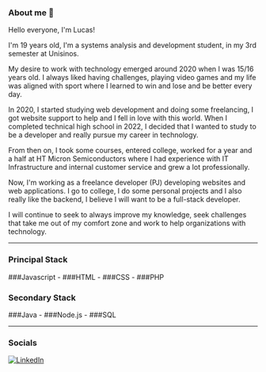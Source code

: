 ### About me 👋

Hello everyone, I'm Lucas!

I'm 19 years old, I'm a systems analysis and development student, in my 3rd semester at Unisinos.

My desire to work with technology emerged around 2020 when I was 15/16 years old. I always liked having challenges, playing video games and my life was aligned with sport where I learned to win and lose and be better every day.

In 2020, I started studying web development and doing some freelancing, I got website support to help and I fell in love with this world. When I completed technical high school in 2022, I decided that I wanted to study to be a developer and really pursue my career in technology.

From then on, I took some courses, entered college, worked for a year and a half at HT Micron Semiconductors where I had experience with IT Infrastructure and internal customer service and grew a lot professionally.

Now, I'm working as a freelance developer (PJ) developing websites and web applications. I go to college, I do some personal projects and I also really like the backend, I believe I will want to be a full-stack developer.

I will continue to seek to always improve my knowledge, seek challenges that take me out of my comfort zone and work to help organizations with technology.

-----------------------------------------------------------------------------

### Principal Stack
###Javascript - ###HTML - ###CSS - ###PHP

### Secondary Stack
###Java - ###Node.js - ###SQL

------------------------------------------------------------------------


### Socials 
[![LinkedIn](https://img.shields.io/badge/LinkedIn-%230077B5.svg?logo=linkedin&logoColor=white)](https://www.linkedin.com/in/lucas-ritter-dias-083631262/) 





